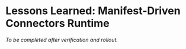 # Lessons Learned: Manifest-Driven Connectors Runtime

_To be completed after verification and rollout._
